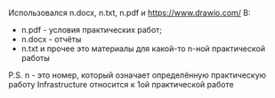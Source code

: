 Использовался n.docx, n.txt, n.pdf и https://www.drawio.com/
В:
- n.pdf - условия практических работ;
- n.docx - отчёты
- n.txt и прочее это материалы для какой-то n-ной практической работы 

P.S.
n - это номер, который означает определённую практическую работу
Infrastructure относится к 1ой практической работе
